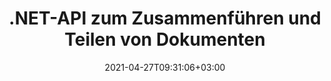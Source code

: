 ---
############################# Static ############################
layout: "product"
date: 2021-04-27T09:31:06+03:00
draft: false

product: "Merger"
product_tag: "merger"
platform: ".NET"
platform_tag: "net"

############################# Head ############################
head_title: "C# .NET API zum Zusammenführen von Dokumenten | Kombinieren und teilen Sie PDF Word Excel EPUB"
head_description: "C# .NET API zum Zusammenführen von Dokumenten zum Kombinieren, Teilen, Austauschen oder Entfernen von Dokumentseiten aus PDF-, Microsoft Word-, Excel-, Präsentations-, Visio- und Bildformaten."

############################# Header ############################
title: ".NET-API zum Zusammenführen und Teilen von Dokumenten"
description: "API zum Kombinieren, Teilen, Austauschen, Trimmen oder Entfernen von Dokumenten, Folien und Diagrammen in .NET-Anwendungen."
button:
    enable: true

############################# SubMenu ############################
submenu:
    enable: true
    
    left:
        img_alt: "GroupDocs.Merger for .NET"
        image: "/border/groupdocs-merger-net.svg"
        product: "GroupDocs.Merger"
        platform: ".NET"

    middle:
        button:
            # button loop
            - link: "#overview"
              text: "Überblick"

            # button loop
            - link: "#features"
              text: "Merkmale"

            # button loop
            - link: "#support"
              text: "Support"

            # button loop
            - link: "https://products.groupdocs.app/merger"
              text: "Live Demo"

            # button loop
            - link: "https://purchase.groupdocs.com/pricing/merger/net"
              text: "Preisgestaltung"

    right:
        link_download: "https://downloads.groupdocs.com/merger"
        link_learn: "https://docs.groupdocs.com/merger/net/"
        link_buy: "https://purchase.groupdocs.com"

############################# Überblick ############################
overview:
    enable: true
    content: |
      GroupDocs.Merger für .NET unterstützt Sie bei der schnellen Entwicklung erstklassiger Geschäftsanwendungen in C#, ASP.NET und anderen .NET-Technologien. Mit nur wenigen Codezeilen können Ihre .NET-Anwendungen einzelne Seiten oder eine Sammlung von Dokumentseiten, Folien, Bildern oder Diagrammen kombinieren, teilen, neu anordnen, austauschen, kürzen und entfernen. Führen Sie diese Vorgänge an sicheren Dateien durch, indem Sie den Kennwortschutz für bekannte und unbekannte Dateiformate festlegen oder entfernen.

      Durch die Verwendung von GroupDocs.Merger für .NET können Sie Zusammenführungen durchführen; Splitten und andere verwandte Operationen an einzelnen Dokumenten sowie an einem Stapel von Dokumenten. Programmgesteuertes Zusammenfügen von Dateien in allen gängigen Formaten wie Microsoft Word, Excel, PowerPoint, Visio, OpenDocument, PDF, XPS, TXT, CSV, eBook und Bilddateiformaten.
    tabs:
      enable: true
      
      ## TAB ONE ##
      tab_one:
        description: |
          Nachfolgend finden Sie eine Übersicht über GroupDocs.Merger für .NET:
      
        left:
          enable: true
          icon: "fab fa-html5"
          title: "Dokumentoperationen"
          content: |
            * Seitenreihenfolge ändern
            * Seiten entfernen oder löschen
            * Dokument aufteilen oder unterbrechen
            * Tauschen oder mischen Sie zwei beliebige Seiten
            * Trimmen Sie einzelne oder mehrere Seiten
            * Verbinden Sie mehrere Dokumente
        
        right:
          enable: true
          icon: "fab fa-html5"
          title: "Sicherheitsoperationen"
          content: |
            * Dokumentsicherheit einrichten
            * Überprüfen Sie den Sicherheitsstatus des Dokuments
            * Dokumentenkennwort festlegen
            * Dokumentkennwort aktualisieren
            * Dokumentkennwort entfernen
      
      ## TAB TWO ##
      tab_two:
        description: |
          GroupDocs.Merger für .NET unterstützt das Zusammenführen der folgenden [Dokumentdateiformate](https://docs.groupdocs.com/merger/net/supported-document-formats/):

        left:
          enable: true
          table:
            # table loop
            - title: "Microsoft Office"
              content: |
                * **Word:** DOC, DOCX, DOCM, DOT, DOTX, DOTM, RTF, TXT
                * **Excel:** XLS, XLSX, XLSM, XLSB, XLTM, XLT, XLTM, XLTX, XLAM, SXC, SpreadsheetML
                * **PowerPoint:** PPT, PPTX, PPS, PPSX, PPSM, POT, POTM, POTX, PPTM
                * **OneNote:** ONE

        right:
          enable: true
          table:
            # table loop
            - title: "OpenDocument & Andere Formate"
              content: |
                * **OpenDocument-Formate**: ODT, OTT, ODP, OTP, ODS
                * **Festes Layout**: PDF, XPS
                * **Bilder**: BMP, PNG, TIFF
                * **Web**: HTML, MHT, MHTML
                * **Text**: TXT, CSV, TSV
                * **LaTex**: TEX
                * **Ebook**: EPUB

      ## TAB THREE ##
      tab_three:
        description: |
          GroupDocs.Merger for .NET unterstützt das Folgen Betriebssysteme, Frameworks & Paket-Managers:
        
        left:
          enable: true
          table:
            # table loop
            - icon: "fab fa-windows"
              title: "Betriebssysteme"
              content: |
                * Windows Desktop
                * Windows Server
                * Windows Azure
                * Linux

            # table loop
            - icon: "fas fa-code"
              title: "Unterstützte Frameworks"
              content: |
                * .NET Framework 2.0 oder höher
                * Mono Framework 1.2 oder höher
                * .NET-Standard 2.0
                * .NET Core 2.0

        right:
          enable: true
          table:
            # table loop
            - icon: "fas fa-box"
              title: "Paket-Manager"
              content: |
                * NuGet

            # table loop
            - icon: "fas fa-tools"
              title: "Entwicklungsumgebungen"
              content: |
                * Microsoft Visual Studio
                * Xamarin.Android
                * Xamarin.IOS
                * Xamarin.Mac
                * MonoDevelop

############################# Merkmale ############################
features:
    enable: true
    title: "GroupDocs.Merger für .NET-Funktionen"

    feature:
      # feature loop
      - icon: "fas fa-copy"
        content: "Kombinieren und führen Sie mehrere Seiten, Folien und Diagramme in einem einzigen Dokument zusammen"

      # feature loop
      - icon: "fas fa-eye"
        content: "Große Dokumente aufteilen und in mehrere kleinere Dateien aufteilen"

      # feature loop
      - icon: "fas fa-bolt"
        content: "Ordnen, mischen und reorganisieren Sie Seiten, Folien oder Diagramme"
      
      # feature loop
      - icon: "fas fa-file-powerpoint"
        content: "Tauschen und tauschen Sie innerhalb eines Dokuments zwei Seiten, Folien oder Diagramme untereinander aus"

      # feature loop
      - icon: "fas fa-code"
        content: "Kürzen Sie das Dokument, indem Sie bestimmte Seiten, Folien oder Diagramme entfernen"

      # feature loop
      - icon: "fas fa-cloud"
        content: "Entfernen Sie einzelne oder eine Sammlung von Seiten, Folien oder Diagrammen"

      # feature loop
      - icon: "fas fa-remove-format"
        content: "Heften Sie eine große Anzahl von Dokumenten in Stapeln zusammen"

      # feature loop
      - icon: "fas fa-comment-slash"
        content: "Prüfen Sie programmgesteuert, ob ein Dokument mit einem Passwort gesichert ist"

      # feature loop
      - icon: "fas fa-location-arrow"
        content: "Passwort für bekannte und unbekannte Dokumentformate festlegen, zurücksetzen und entfernen"

      # feature loop
      - icon: "fas fa-border-all"
        content: "Abrufen der Liste der unterstützten Dateiformate – Split and Join Text (ERR) Protokolldateiformat"

      # feature loop
      - icon: "fas fa-wrench"
        content: "Drehen Sie Seiten und ändern Sie die Seitenausrichtung bekannter und unbekannter Formate"

      # feature loop
      - icon: "fas fa-columns"
        content: "Kombinieren Sie mehrere Dateien unterschiedlicher Formate zu DOC, DOCX und XPS"

      # feature loop
      - icon: "fas fa-file-word"
        content: "Aufteilen großer Textdateien nach Zeilennummern"

      # feature loop
      - icon: "fas fa-envelope"
        content: "Erhalten Sie Bilddarstellungen von Dokumentseiten und Diagrammfamilienformaten"

      # feature loop
      - icon: "fas fa-print"
        content: "Verbinden Sie Bilder mit Hintergrundfarbe für einen leeren schwarzen Bildraum"

      # feature loop
      - icon: "fas fa-file-archive"
        content: "Führen Sie verschiedene Arten von Dokumenten (DOC, XLS, PPT usw.) in einer einzigen PDF-Datei zusammen"

      # feature loop
      - icon: "fas fa-lock"
        content: "Importieren Sie mühelos OLE-Objekte in Microsoft Word-, Excel-, Präsentations- und OpenDocument-Dateitypen"

      # feature loop
      - icon: "fas fa-file-code"
        content: "Andere Dokumente über OLE-Objekte zur Diagrammseite hinzufügen"

    more_feature:
      # more_feature_loop
      - title: "Gewünschte Seiten aus Dokumenten entfernen"
        content: |
          GroupDocs.Merger for .NET API hilft Ihnen, unerwünschte Seiten aus Ihrem Dokument zu löschen.
      
      # more_feature_loop
      - title: "Transformation auf die gerenderte Ausgabe anwenden"
        content: "Mit GroupDocs.Merger for .NET API können Sie verschiedene Transformationen am gerenderten Ausgabedokument durchführen. Diese Transformationsoptionen geben Ihnen die Kontrolle darüber, wie Sie die gerenderte Ausgabe für die Anzeige präsentieren. Die verfügbaren Transformationen sind die Seitenrotationsoption, die Seitenneuordnungsoption und das Anwenden von Textwasserzeichen."

      # more_feature_loop
      - title: "Überprüfen Sie das Kennwort des unbekannten Dokumentformats"
        content: "GroupDocs.Merger for .NET API ermöglicht es Ihnen, das Passwort eines Dokuments zu überprüfen, dessen Format unbekannt ist."

############################# Support ############################
support:
    enable: true

############################# Solutions ############################
solutions:
    enable: true
    title: "GroupDocs.Merger bietet APIs zum Anzeigen von Dokumenten für andere beliebte Entwicklungsumgebungen"

    solution:
        # solution loop
        - img_alt: "GroupDocs.Merger for Java"
          image: "/border/groupdocs-merger-java.svg"
          product: "GroupDocs.Merger"
          platform: "Java"
          link: "/merger/java/"

############################# Back to top ###############################
back_to_top:
  enable: true
---